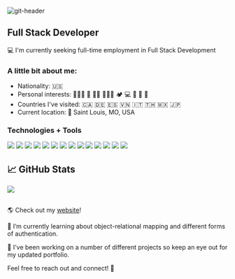 ![git-header](https://user-images.githubusercontent.com/79928899/125007927-052b4400-e027-11eb-80e4-74c2a1fd2ed0.jpg)



## Full Stack Developer

💻 I'm currently seeking full-time employment in Full Stack Development

### A little bit about me:

- Nationality: 🇺🇸
- Personal interests: 🧘🏻‍♂️ 🛫 💪🏽 🏄🏻‍♂️ 🏕 💻 🎸 🏈 🌱
- Countries I've visited: 🇨🇦 🇩🇪 🇪🇸 🇻🇳 🇮🇹 🇹🇭 🇲🇽 🇯🇵
- Current location: 📍 Saint Louis, MO, USA

### Technologies + Tools

![](https://img.shields.io/badge/OS-MacOS-informational?style=flat&logo=apple&logoColor=white&color=72c4b9)
![](https://img.shields.io/badge/Editor-IntelliJ_IDEA-informational?style=flat&logo=intellij-idea&logoColor=white&color=72c4b9)
![](https://img.shields.io/badge/Editor-Visual_Studio_Code-informational?style=flat&logo=visualstudiocode&logoColor=white&color=72c4b9)
![](https://img.shields.io/badge/Code-JavaScript-informational?style=flat&logo=javascript&logoColor=white&color=72c4b9)
![](https://img.shields.io/badge/Code-TypeScript-informational?style=flat&logo=typescript&logoColor=white&color=72c4b9)
![](https://img.shields.io/badge/Code-Java-informational?style=flat&logo=java&logoColor=white&color=72c4b9)
![](https://img.shields.io/badge/Code-React-informational?style=flat&logo=react&logoColor=white&color=72c4b9)
![](https://img.shields.io/badge/Code-Angular-informational?style=flat&logo=angular&logoColor=white&color=72c4b9)
![](https://img.shields.io/badge/Code-Spring-informational?style=flat&logo=spring&logoColor=white&color=72c4b9)
![](https://img.shields.io/badge/Code-Thymeleaf-informational?style=flat&logo=thymeleaf&logoColor=white&color=72c4b9)
![](https://img.shields.io/badge/Tools-MySQL-informational?style=flat&logo=mysql&logoColor=white&color=72c4b9)
![](https://img.shields.io/badge/Tools-Bootstrap-informational?style=flat&logo=bootstrap&logoColor=white&color=72c4b9)
![](https://img.shields.io/badge/Tools-AdobeCC-informational?style=flat&logo=adobe&logoColor=white&color=72c4b9)
![](https://img.shields.io/badge/Cloud-Heroku-informational?style=flat&logo=heroku&logoColor=white&color=72c4b9)

## &#x1f4c8; GitHub Stats

<a href="https://github.com/skylerhogan/skylerhogan">
  <img align="center" src="https://github-readme-stats.vercel.app/api/top-langs/?username=skylerhogan&hide=html,css,tex&title_color=ffffff&text_color=c9cacc&icon_color=2bbc8a&bg_color=1d1f21&langs_count=3" />
</a>
<!-- <a href="https://github.com/skylerhogan/skylerhogan">
  <img align="center" src="https://github-readme-stats.vercel.app/api?username=skylerhogan&show_icons=true&line_height=27&count_private=true&title_color=ffffff&text_color=c9cacc&icon_color=2bbc8a&bg_color=1d1f21" alt="Skyler's GitHub Stats" />
</a> -->

##
🌎 Check out my [website](http://www.skylerhogan.com/)!

🌱 I’m currently learning about object-relational mapping and different forms of authentication.

🔭 I've been working on a number of different projects so keep an eye out for my updated portfolio.

Feel free to reach out and connect! 💬
